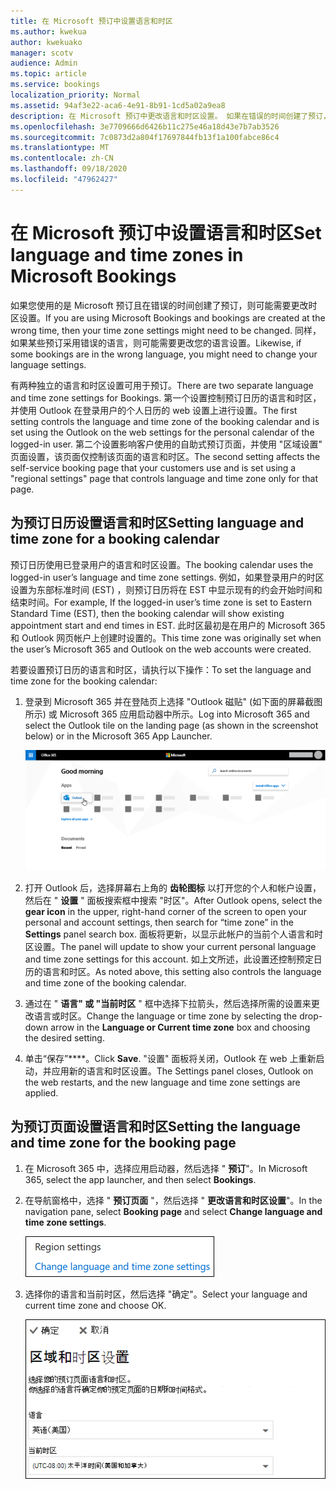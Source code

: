 ```yaml
---
title: 在 Microsoft 预订中设置语言和时区
ms.author: kwekua
author: kwekuako
manager: scotv
audience: Admin
ms.topic: article
ms.service: bookings
localization_priority: Normal
ms.assetid: 94af3e22-aca6-4e91-8b91-1cd5a02a9ea8
description: 在 Microsoft 预订中更改语言和时区设置。 如果在错误的时间创建了预订，则可能会为错误的时区设置预订。
ms.openlocfilehash: 3e7709666d6426b11c275e46a18d43e7b7ab3526
ms.sourcegitcommit: 7c0873d2a804f17697844fb13f1a100fabce86c4
ms.translationtype: MT
ms.contentlocale: zh-CN
ms.lasthandoff: 09/18/2020
ms.locfileid: "47962427"
---
```

# <a name="set-language-and-time-zones-in-microsoft-bookings"></a><span data-ttu-id="97a32-104">在 Microsoft 预订中设置语言和时区</span><span class="sxs-lookup"><span data-stu-id="97a32-104">Set language and time zones in Microsoft Bookings</span></span>

<span data-ttu-id="97a32-105">如果您使用的是 Microsoft 预订且在错误的时间创建了预订，则可能需要更改时区设置。</span><span class="sxs-lookup"><span data-stu-id="97a32-105">If you are using Microsoft Bookings and bookings are created at the wrong time, then your time zone settings might need to be changed.</span></span> <span data-ttu-id="97a32-106">同样，如果某些预订采用错误的语言，则可能需要更改您的语言设置。</span><span class="sxs-lookup"><span data-stu-id="97a32-106">Likewise, if some bookings are in the wrong language, you might need to change your language settings.</span></span>

<span data-ttu-id="97a32-107">有两种独立的语言和时区设置可用于预订。</span><span class="sxs-lookup"><span data-stu-id="97a32-107">There are two separate language and time zone settings for Bookings.</span></span> <span data-ttu-id="97a32-108">第一个设置控制预订日历的语言和时区，并使用 Outlook 在登录用户的个人日历的 web 设置上进行设置。</span><span class="sxs-lookup"><span data-stu-id="97a32-108">The first setting controls the language and time zone of the booking calendar and is set using the Outlook on the web settings for the personal calendar of the logged-in user.</span></span> <span data-ttu-id="97a32-109">第二个设置影响客户使用的自助式预订页面，并使用 "区域设置" 页面设置，该页面仅控制该页面的语言和时区。</span><span class="sxs-lookup"><span data-stu-id="97a32-109">The second setting affects the self-service booking page that your customers use and is set using a "regional settings" page that controls language and time zone only for that page.</span></span>

## <a name="setting-language-and-time-zone-for-a-booking-calendar"></a><span data-ttu-id="97a32-110">为预订日历设置语言和时区</span><span class="sxs-lookup"><span data-stu-id="97a32-110">Setting language and time zone for a booking calendar</span></span>

<span data-ttu-id="97a32-111">预订日历使用已登录用户的语言和时区设置。</span><span class="sxs-lookup"><span data-stu-id="97a32-111">The booking calendar uses the logged-in user’s language and time zone settings.</span></span> <span data-ttu-id="97a32-112">例如，如果登录用户的时区设置为东部标准时间 (EST) ，则预订日历将在 EST 中显示现有的约会开始时间和结束时间。</span><span class="sxs-lookup"><span data-stu-id="97a32-112">For example, If the logged-in user’s time zone is set to Eastern Standard Time (EST), then the booking calendar will show existing appointment start and end times in EST.</span></span> <span data-ttu-id="97a32-113">此时区最初是在用户的 Microsoft 365 和 Outlook 网页帐户上创建时设置的。</span><span class="sxs-lookup"><span data-stu-id="97a32-113">This time zone was originally set when the user’s Microsoft 365 and Outlook on the web accounts were created.</span></span>

<span data-ttu-id="97a32-114">若要设置预订日历的语言和时区，请执行以下操作：</span><span class="sxs-lookup"><span data-stu-id="97a32-114">To set the language and time zone for the booking calendar:</span></span>

1. <span data-ttu-id="97a32-115">登录到 Microsoft 365 并在登陆页上选择 "Outlook 磁贴" (如下面的屏幕截图所示) 或 Microsoft 365 应用启动器中所示。</span><span class="sxs-lookup"><span data-stu-id="97a32-115">Log into Microsoft 365 and select the Outlook tile on the landing page (as shown in the screenshot below) or in the Microsoft 365 App Launcher.</span></span>

   ![Microsoft 365 登录页上的 Outlook 磁贴的图像](../media/bookings-outlook-tile.png)

1. <span data-ttu-id="97a32-117">打开 Outlook 后，选择屏幕右上角的 **齿轮图标** 以打开您的个人和帐户设置，然后在 " **设置** " 面板搜索框中搜索 "时区"。</span><span class="sxs-lookup"><span data-stu-id="97a32-117">After Outlook opens, select the **gear icon** in the upper, right-hand corner of the screen to open your personal and account settings, then search for “time zone” in the **Settings** panel search box.</span></span> <span data-ttu-id="97a32-118">面板将更新，以显示此帐户的当前个人语言和时区设置。</span><span class="sxs-lookup"><span data-stu-id="97a32-118">The panel will update to show your current personal language and time zone settings for this account.</span></span> <span data-ttu-id="97a32-119">如上文所述，此设置还控制预定日历的语言和时区。</span><span class="sxs-lookup"><span data-stu-id="97a32-119">As noted above, this setting also controls the language and time zone of the booking calendar.</span></span>

1. <span data-ttu-id="97a32-120">通过在 " **语言" 或 "当前时区** " 框中选择下拉箭头，然后选择所需的设置来更改语言或时区。</span><span class="sxs-lookup"><span data-stu-id="97a32-120">Change the language or time zone by selecting the drop-down arrow in the **Language or Current time zone** box and choosing the desired setting.</span></span>

1. <span data-ttu-id="97a32-121">单击“保存”\*\*\*\*。</span><span class="sxs-lookup"><span data-stu-id="97a32-121">Click **Save**.</span></span> <span data-ttu-id="97a32-122">"设置" 面板将关闭，Outlook 在 web 上重新启动，并应用新的语言和时区设置。</span><span class="sxs-lookup"><span data-stu-id="97a32-122">The Settings panel closes, Outlook on the web restarts, and the new language and time zone settings are applied.</span></span>

## <a name="setting-the-language-and-time-zone-for-the-booking-page"></a><span data-ttu-id="97a32-123">为预订页面设置语言和时区</span><span class="sxs-lookup"><span data-stu-id="97a32-123">Setting the language and time zone for the booking page</span></span>

1. <span data-ttu-id="97a32-124">在 Microsoft 365 中，选择应用启动器，然后选择 " **预订**"。</span><span class="sxs-lookup"><span data-stu-id="97a32-124">In Microsoft 365, select the app launcher, and then select **Bookings**.</span></span>

1. <span data-ttu-id="97a32-125">在导航窗格中，选择 " **预订页面** "，然后选择 " **更改语言和时区设置**"。</span><span class="sxs-lookup"><span data-stu-id="97a32-125">In the navigation pane, select **Booking page** and select **Change language and time zone settings**.</span></span>

   ![屏幕截图：更改语言和时区设置链接](../media/bookings-region-language-timezone-settings.png)

1. <span data-ttu-id="97a32-127">选择你的语言和当前时区，然后选择 "确定"。</span><span class="sxs-lookup"><span data-stu-id="97a32-127">Select your language and current time zone and choose OK.</span></span>

   ![屏幕截图：语言和时区设置](../media/bookings-region-timezone-settings.png)
